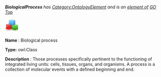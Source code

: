 ___BiologicalProcess__ 
 has
 [Category:OntologyElement](../../Category/OntologyElement "Category:OntologyElement") 
 and is an
 [element of](../../Property/ElementOf "Property:ElementOf") 
[GO Top](../../Submissions/GO_Top "Submissions:GO Top")_




  





[![Class](../public/images/thumb/2/27/Class.gif/45px-Class.gif)](../../Image/Class.gif "Class")


__Name__ 
 : Biological process
 



__Type:__ 
 owl:Class
 



__Description__ 
 : Those processes specifically pertinent to the functioning of integrated living units: cells, tissues, organs, and organisms. A process is a collection of molecular events with a defined beginning and end.
